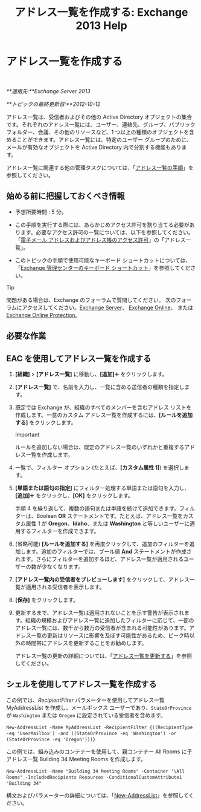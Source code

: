 ﻿---
title: 'アドレス一覧を作成する: Exchange 2013 Help'
TOCTitle: アドレス一覧を作成する
ms:assetid: e86ba1b7-c41c-4050-bc29-13996cf53c59
ms:mtpsurl: https://technet.microsoft.com/ja-jp/library/Bb125036(v=EXCHG.150)
ms:contentKeyID: 49896534
ms.date: 05/23/2018
mtps_version: v=EXCHG.150
f1_keywords:
- Microsoft.Exchange.Management.SnapIn.Esm.OrganizationConfiguration.Mailbox.NewAddressListWizardForm.AddressListIntroductionPage
ms.translationtype: MT
---

# アドレス一覧を作成する

 

_**適用先:**Exchange Server 2013_

_**トピックの最終更新日:**2012-10-12_

アドレス一覧は、受信者およびその他の Active Directory オブジェクトの集合です。それぞれのアドレス一覧には、ユーザー、連絡先、グループ、パブリック フォルダー、会議、その他のリソースなど、1 つ以上の種類のオブジェクトを含めることができます。アドレス一覧には、特定のユーザー グループのために、メールが有効なオブジェクトを Active Directory 内で分割する機能もあります。

アドレス一覧に関連する他の管理タスクについては、「[アドレス一覧の手順](address-list-procedures-exchange-2013-help.md)」を参照してください。

## 始める前に把握しておくべき情報

  - 予想所要時間 : 5 分。

  - この手順を実行する際には、あらかじめアクセス許可を割り当てる必要があります。必要なアクセス許可の一覧については、以下を参照してください。「[電子メール アドレスおよびアドレス帳のアクセス許可](email-address-and-address-book-permissions-exchange-2013-help.md)」の「アドレス一覧」。

  - このトピックの手順で使用可能なキーボード ショートカットについては、「[Exchange 管理センターのキーボード ショートカット](keyboard-shortcuts-in-the-exchange-admin-center-exchange-online-protection-help.md)」を参照してください。


> [!TIP]
> 問題がある場合は、Exchange のフォーラムで質問してください。 次のフォーラムにアクセスしてください。<A href="https://go.microsoft.com/fwlink/p/?linkid=60612">Exchange Server</A>、 <A href="https://go.microsoft.com/fwlink/p/?linkid=267542">Exchange Online</A>、 または <A href="https://go.microsoft.com/fwlink/p/?linkid=285351">Exchange Online Protection</A>。



## 必要な作業

## EAC を使用してアドレス一覧を作成する

1.  **\[組織\]** \> **\[アドレス一覧\]** に移動し、**\[追加\]**![\[追加\] アイコン](images/JJ218640.c1e75329-d6d7-4073-a27d-498590bbb558(EXCHG.150).gif "[追加] アイコン") をクリックします。

2.  **\[アドレス一覧\]** で、名前を入力し、一覧に含める送信者の種類を指定します。

3.  既定では Exchange が、組織のすべてのメンバーを含むアドレス リストを作成します。一意のカスタム アドレス一覧を作成するには、**\[ルールを追加する\]** をクリックします。
    

    > [!IMPORTANT]
    > ルールを追加しない場合は、既定のアドレス一覧のいずれかと重複するアドレス一覧を作成します。



4.  一覧で、フィルター オプション (たとえば、**\[カスタム属性 1\]**) を選択します。

5.  **\[単語または語句の指定\]** にフィルター処理する単語または語句を入力し、**\[追加\]**![\[追加\] アイコン](images/JJ218640.c1e75329-d6d7-4073-a27d-498590bbb558(EXCHG.150).gif "[追加] アイコン") をクリックし、**\[OK\]** をクリックします。
    
    手順 4 を繰り返して、複数の語句または単語を続けて追加できます。フィルターは、Boolean **OR** ステートメントです。たとえば、アドレス一覧をカスタム属性 1 が **Oregon**、**Idaho**、または **Washington** と等しいユーザーに適用するフィルターを作成できます。

6.  (省略可能) **\[ルールを追加する\]** を再度クリックして、追加のフィルターを追加します。追加のフィルターでは、ブール値 **And** ステートメントが作成されます。さらにフィルターを追加するほど、アドレス一覧が適用されるユーザーの数が少なくなります。

7.  **\[アドレス一覧内の受信者をプレビューします\]** をクリックして、アドレス一覧が適用される受信者を表示します。

8.  **\[保存\]** をクリックします。

9.  更新するまで、アドレス一覧は適用されないことを示す警告が表示されます。組織の規模およびアドレス一覧に追加したフィルターに応じて、一部のアドレス一覧には、数千から数万の受信者が含まれる可能性があります。アドレス一覧の更新はリソースに影響を及ぼす可能性があるため、ピーク時以外の時間帯にアドレスを更新することをお勧めします。
    
    アドレス一覧の更新の詳細については、「[アドレス一覧を更新する](update-an-address-list-exchange-2013-help.md)」を参照してください。

## シェルを使用してアドレス一覧を作成する

この例では、*RecipientFilter* パラメーターを使用してアドレス一覧 MyAddressList を作成し、メールボックス ユーザーであり、`StateOrProvince` が `Washington` または `Oregon` に設定されている受信者を含めます。

    New-AddressList -Name MyAddressList -RecipientFilter {((RecipientType -eq 'UserMailbox') -and ((StateOrProvince -eq 'Washington') -or (StateOrProvince -eq 'Oregon')))}

この例では、組み込みのコンテナーを使用して、親コンテナー All Rooms に子アドレス一覧 Building 34 Meeting Rooms を作成します。

    New-AddressList -Name "Building 34 Meeting Rooms" -Container "\All Rooms" -IncludedRecipients Resources -ConditionalCustomAttribute1 "Building 34"

構文およびパラメーターの詳細については、「[New-AddressList](https://technet.microsoft.com/ja-jp/library/aa996912\(v=exchg.150\))」を参照してください。

